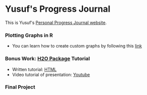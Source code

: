 # Yusuf's Progress Journal

This is Yusuf's [Personal Progress Journal website](https://yusufisik1.github.io). 


### Plotting Graphs in R 
- You can learn how to create custom graphs by following this [link](https://yusufisik1.github.io/Plotting_Graphs/Plotting_Graphs.html)
### Bonus Work: [H2O Package](https://cran.r-project.org/web/packages/h2o/index.html) Tutorial
- Written tutorial: [HTML](https://pjournal.github.io/boun01g-dol-r/bonus_h2o_package/H2O_tutorial.html)
- Video tutorial of presentation: [Youtube](https://youtu.be/pdAuqsj8tXU)


### Final Project


